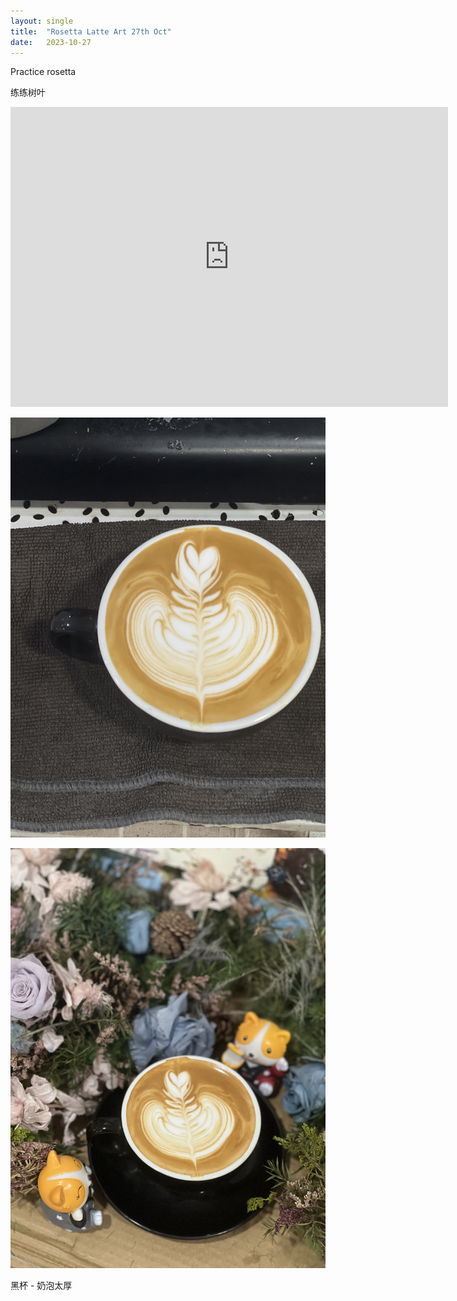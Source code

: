 ```yaml
---
layout: single
title:  "Rosetta Latte Art 27th Oct"
date:   2023-10-27
---
```




Practice rosetta

练练树叶



<div class="embed-container">
  <iframe
      src="https://www.youtube.com/embed/SF5a_LxsNuQ"
      width="700"
      height="480"
      frameborder="0"
      allowfullscreen="true">
  </iframe>
</div>



![](/assets/img/2023/10/27/IMG_9124.jpg)

![](/assets/img/2023/10/27/IMG_9126.jpg)

黑杯 - 奶泡太厚
